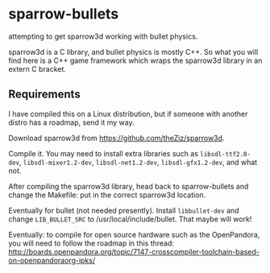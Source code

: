 sparrow-bullets
===============

attempting to get sparrow3d working with bullet physics.

sparrow3d is a C library, and bullet physics is mostly C++.  So
what you will find here is a C++ game framework which wraps
the sparrow3d library in an extern C bracket.




Requirements
------------

I have compiled this on a Linux distribution, but if someone
with another distro has a roadmap, send it my way.


Download sparrow3d from https://github.com/theZiz/sparrow3d.

Compile it.  You may need to install extra libraries such as
`libsdl-ttf2.0-dev`, `libsdl-mixer1.2-dev`, `libsdl-net1.2-dev`,
`libsdl-gfx1.2-dev`, and what not.

After compiling the sparrow3d library, head back to sparrow-bullets
and change the Makefile:  put in the correct sparrow3d location. 


Eventually for bullet (not needed presently).  Install `libbullet-dev`
and change `LIB_BULLET_SRC` to /usr/local/include/bullet.  That
maybe will work!  


Eventually:  to compile for open source hardware such as the OpenPandora,
you will need to follow the roadmap in this thread:
http://boards.openpandora.org/topic/7147-crosscompiler-toolchain-based-on-openpandoraorg-ipks/

